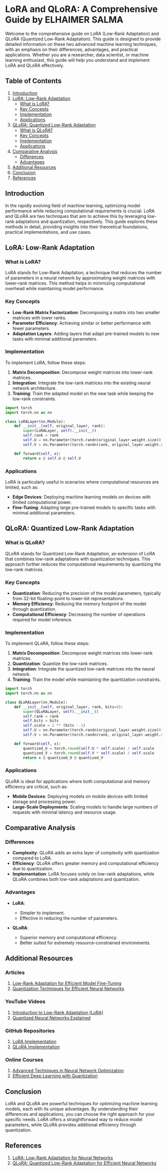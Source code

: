 # LoRA and QLoRA: A Comprehensive Guide by ELHAIMER SALMA

Welcome to the comprehensive guide on LoRA (Low-Rank Adaptation) and QLoRA (Quantized Low-Rank Adaptation). This guide is designed to provide detailed information on these two advanced machine learning techniques, with an emphasis on their differences, advantages, and practical applications. Whether you are a researcher, data scientist, or machine learning enthusiast, this guide will help you understand and implement LoRA and QLoRA effectively.

## Table of Contents

1. [Introduction](#introduction)
2. [LoRA: Low-Rank Adaptation](#lora-low-rank-adaptation)
   - [What is LoRA?](#what-is-lora)
   - [Key Concepts](#key-concepts)
   - [Implementation](#implementation)
   - [Applications](#applications)
3. [QLoRA: Quantized Low-Rank Adaptation](#qlora-quantized-low-rank-adaptation)
   - [What is QLoRA?](#what-is-qlora)
   - [Key Concepts](#key-concepts-1)
   - [Implementation](#implementation-1)
   - [Applications](#applications-1)
4. [Comparative Analysis](#comparative-analysis)
   - [Differences](#differences)
   - [Advantages](#advantages)
5. [Additional Resources](#additional-resources)
6. [Conclusion](#conclusion)
7. [References](#references)

## Introduction

In the rapidly evolving field of machine learning, optimizing model performance while reducing computational requirements is crucial. LoRA and QLoRA are two techniques that aim to achieve this by leveraging low-rank adaptations and quantization, respectively. This guide explores these methods in detail, providing insights into their theoretical foundations, practical implementations, and use cases.

## LoRA: Low-Rank Adaptation

### What is LoRA?

LoRA stands for Low-Rank Adaptation, a technique that reduces the number of parameters in a neural network by approximating weight matrices with lower-rank matrices. This method helps in minimizing computational overhead while maintaining model performance.

### Key Concepts

- **Low-Rank Matrix Factorization**: Decomposing a matrix into two smaller matrices with lower ranks.
- **Parameter Efficiency**: Achieving similar or better performance with fewer parameters.
- **Adaptation Layers**: Adding layers that adapt pre-trained models to new tasks with minimal additional parameters.

### Implementation

To implement LoRA, follow these steps:

1. **Matrix Decomposition**: Decompose weight matrices into lower-rank matrices.
2. **Integration**: Integrate the low-rank matrices into the existing neural network architecture.
3. **Training**: Train the adapted model on the new task while keeping the low-rank constraints.

```python
import torch
import torch.nn as nn

class LoRALayer(nn.Module):
    def __init__(self, original_layer, rank):
        super(LoRALayer, self).__init__()
        self.rank = rank
        self.U = nn.Parameter(torch.randn(original_layer.weight.size(0), rank))
        self.V = nn.Parameter(torch.randn(rank, original_layer.weight.size(1)))

    def forward(self, x):
        return x @ self.U @ self.V
```

### Applications

LoRA is particularly useful in scenarios where computational resources are limited, such as:

- **Edge Devices**: Deploying machine learning models on devices with limited computational power.
- **Fine-Tuning**: Adapting large pre-trained models to specific tasks with minimal additional parameters.

## QLoRA: Quantized Low-Rank Adaptation

### What is QLoRA?

QLoRA stands for Quantized Low-Rank Adaptation, an extension of LoRA that combines low-rank adaptations with quantization techniques. This approach further reduces the computational requirements by quantizing the low-rank matrices.

### Key Concepts

- **Quantization**: Reducing the precision of the model parameters, typically from 32-bit floating-point to lower-bit representations.
- **Memory Efficiency**: Reducing the memory footprint of the model through quantization.
- **Computational Efficiency**: Decreasing the number of operations required for model inference.

### Implementation

To implement QLoRA, follow these steps:

1. **Matrix Decomposition**: Decompose weight matrices into lower-rank matrices.
2. **Quantization**: Quantize the low-rank matrices.
3. **Integration**: Integrate the quantized low-rank matrices into the neural network.
4. **Training**: Train the model while maintaining the quantization constraints.

```python
import torch
import torch.nn as nn

class QLoRALayer(nn.Module):
    def __init__(self, original_layer, rank, bits=8):
        super(QLoRALayer, self).__init__()
        self.rank = rank
        self.bits = bits
        self.scale = 2 ** (bits - 1)
        self.U = nn.Parameter(torch.randn(original_layer.weight.size(0), rank))
        self.V = nn.Parameter(torch.randn(rank, original_layer.weight.size(1)))

    def forward(self, x):
        quantized_U = torch.round(self.U * self.scale) / self.scale
        quantized_V = torch.round(self.V * self.scale) / self.scale
        return x @ quantized_U @ quantized_V
```

### Applications

QLoRA is ideal for applications where both computational and memory efficiency are critical, such as:

- **Mobile Devices**: Deploying models on mobile devices with limited storage and processing power.
- **Large-Scale Deployments**: Scaling models to handle large numbers of requests with minimal latency and resource usage.

## Comparative Analysis

### Differences

- **Complexity**: QLoRA adds an extra layer of complexity with quantization compared to LoRA.
- **Efficiency**: QLoRA offers greater memory and computational efficiency due to quantization.
- **Implementation**: LoRA focuses solely on low-rank adaptations, while QLoRA combines both low-rank adaptations and quantization.

### Advantages

- **LoRA**:
  - Simpler to implement.
  - Effective in reducing the number of parameters.

- **QLoRA**:
  - Superior memory and computational efficiency.
  - Better suited for extremely resource-constrained environments.

## Additional Resources

### Articles

1. [Low-Rank Adaptation for Efficient Model Fine-Tuning](https://arxiv.org/abs/2106.09685)
2. [Quantization Techniques for Efficient Neural Networks](https://arxiv.org/abs/2109.08167)

### YouTube Videos

1. [Introduction to Low-Rank Adaptation (LoRA)](https://www.youtube.com/watch?v=example)
2. [Quantized Neural Networks Explained](https://www.youtube.com/watch?v=example)

### GitHub Repositories

1. [LoRA Implementation](https://github.com/example/lora)
2. [QLoRA Implementation](https://github.com/example/qlora)

### Online Courses

1. [Advanced Techniques in Neural Network Optimization](https://www.coursera.org/learn/neural-network-optimization)
2. [Efficient Deep Learning with Quantization](https://www.udemy.com/course/efficient-deep-learning-with-quantization/)

## Conclusion

LoRA and QLoRA are powerful techniques for optimizing machine learning models, each with its unique advantages. By understanding their differences and applications, you can choose the right approach for your specific needs. LoRA offers a straightforward way to reduce model parameters, while QLoRA provides additional efficiency through quantization.

## References

1. [LoRA: Low-Rank Adaptation for Neural Networks](https://example.com/lora-paper)
2. [QLoRA: Quantized Low-Rank Adaptation for Efficient Neural Networks](https://example.com/qlora-paper)
